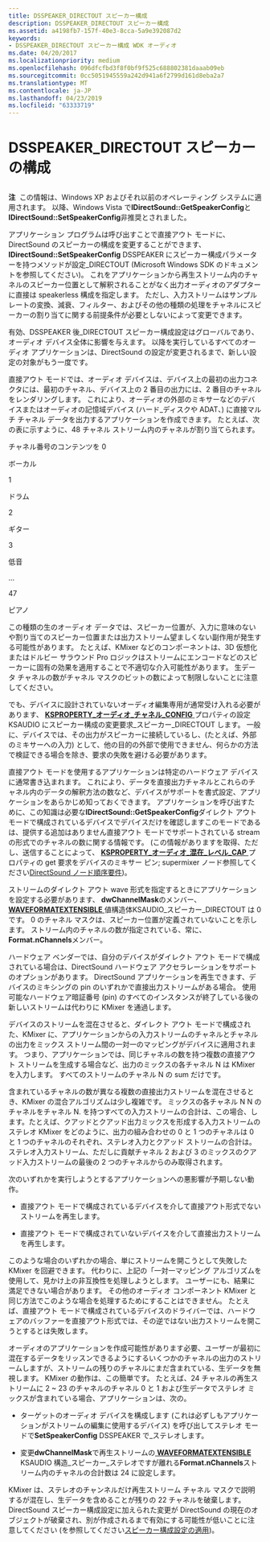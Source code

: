 ```yaml
---
title: DSSPEAKER_DIRECTOUT スピーカー構成
description: DSSPEAKER_DIRECTOUT スピーカー構成
ms.assetid: a4198fb7-157f-40e3-8cca-5a9e392087d2
keywords:
- DSSPEAKER_DIRECTOUT スピーカー構成 WDK オーディオ
ms.date: 04/20/2017
ms.localizationpriority: medium
ms.openlocfilehash: 096dfcfbd3f8f0bf9f525c688802381daaab09eb
ms.sourcegitcommit: 0cc5051945559a242d941a6f2799d161d8eba2a7
ms.translationtype: MT
ms.contentlocale: ja-JP
ms.lasthandoff: 04/23/2019
ms.locfileid: "63333719"
---
```

# <a name="dsspeakerdirectout-speaker-configuration"></a>DSSPEAKER\_DIRECTOUT スピーカーの構成


## <span id="dsspeaker_directout_speaker_configuration"></span><span id="DSSPEAKER_DIRECTOUT_SPEAKER_CONFIGURATION"></span>


**注**  この情報は、Windows XP およびそれ以前のオペレーティング システムに適用されます。 以降、Windows Vista で**IDirectSound::GetSpeakerConfig**と**IDirectSound::SetSpeakerConfig**非推奨とされました。

 

アプリケーション プログラムは呼び出すことで直接アウト モードに、DirectSound のスピーカーの構成を変更することができます、 **IDirectSound::SetSpeakerConfig** DSSPEAKER にスピーカー構成パラメーターを持つメソッドが設定\_DIRECTOUT (Microsoft Windows SDK のドキュメントを参照してください)。 これをアプリケーションから再生ストリーム内のチャネルのスピーカー位置として解釈されることがなく出力オーディオのアダプターに直接は speakerless 構成を指定します。 ただし、入力ストリームはサンプル レートの変換、減衰、フィルター、およびその他の種類の処理をチャネルにスピーカーの割り当てに関する前提条件が必要としないによって変更できます。

有効、DSSPEAKER 後\_DIRECTOUT スピーカー構成設定はグローバルであり、オーディオ デバイス全体に影響を与えます。 以降を実行しているすべてのオーディオ アプリケーションは、DirectSound の設定が変更されるまで、新しい設定の対象がもう一度です。

直接アウト モードでは、オーディオ デバイスは、デバイス上の最初の出力コネクタには、最初のチャネル、デバイス上の 2 番目の出力には、2 番目のチャネルをレンダリングします。 これにより、オーディオの外部のミキサーなどのデバイスまたはオーディオの記憶域デバイス (ハード_ディスクや ADAT、) に直接マルチ チャネル データを出力するアプリケーションを作成できます。 たとえば、次の表に示すように、48 チャネル ストリーム内のチャネルが割り当てられます。

チャネル番号のコンテンツを 0

ボーカル

1

ドラム

2

ギター

3

低音

...

47

ピアノ

 

この種類の生のオーディオ データでは、スピーカー位置が、入力に意味のないや割り当てのスピーカー位置または出力ストリーム望ましくない副作用が発生する可能性があります。 たとえば、KMixer などのコンポーネントは、3D 仮想化またはドルビー サラウンド Pro ロジックはストリームにエンコードなどのスピーカーに固有の効果を適用することで不適切な介入可能性があります。 生データ チャネルの数がチャネル マスクのビットの数によって制限しないことに注意してください。

でも、デバイスに設計されていないオーディオ編集専用が通常受け入れる必要があります、 [ **KSPROPERTY\_オーディオ\_チャネル\_CONFIG** ](https://msdn.microsoft.com/library/windows/hardware/ff537250)プロパティの設定KSAUDIO にスピーカー構成の変更要求\_スピーカー\_DIRECTOUT します。 一般に、デバイスでは、その出力がスピーカーに接続しているし、(たとえば、外部のミキサーへの入力) として、他の目的の外部で使用できません、何らかの方法で検証できる場合を除き、要求の失敗を避ける必要があります。

直接アウト モードを使用するアプリケーションは特定のハードウェア デバイスに通常書き込まれます。 これにより、データを直接出力チャネルとこれらのチャネル内のデータの解釈方法の数など、デバイスがサポートを書式設定、アプリケーションをあらかじめ知っておくできます。 アプリケーションを呼び出すために、この知識は必要な**IDirectSound::GetSpeakerConfig**ダイレクト アウト モードで構成されているデバイスでデバイスだけを確認しますこのモードであるは、提供する追加はありません直接アウト モードでサポートされている stream の形式でのチャネルの数に関する情報です。 (この情報がありますを取得、ただし、送信することによって、 [ **KSPROPERTY\_オーディオ\_混在\_レベル\_CAP** ](https://msdn.microsoft.com/library/windows/hardware/ff537291)プロパティの get 要求をデバイスのミキサー ピン; supermixer ノード参照してください[DirectSound ノード順序要件](directsound-node-ordering-requirements.md))。

ストリームのダイレクト アウト wave 形式を指定するときにアプリケーションを設定する必要があります、 **dwChannelMask**のメンバー、 [ **WAVEFORMATEXTENSIBLE** ](https://msdn.microsoft.com/library/windows/hardware/ff538802)値構造体KSAUDIO\_スピーカー\_DIRECTOUT は 0 です。 0 のチャネル マスクは、スピーカー位置が定義されていないことを示します。 ストリーム内のチャネルの数が指定されている、常に、 **Format.nChannels**メンバー。

ハードウェア ベンダーでは、自分のデバイスがダイレクト アウト モードで構成されている場合は、DirectSound ハードウェア アクセラレーションをサポートのオプションがあります。 DirectSound アプリケーションを再生できます、デバイスのミキシングの pin のいずれかで直接出力ストリームがある場合。 使用可能なハードウェア暗証番号 (pin) のすべてのインスタンスが終了している後の新しいストリームは代わりに KMixer を通過します。

デバイスのストリームを混在させると、ダイレクト アウト モードで構成された、KMixer に、アプリケーションからの入力ストリームのチャネルとチャネルの出力をミックス ストリーム間の一対一のマッピングがデバイスに適用されます。 つまり、アプリケーションでは、同じチャネルの数を持つ複数の直接アウト ストリームを生成する場合など、出力のミックスの各チャネル N は KMixer を入力します。 すべてのストリームのチャネル N の sum だけです。

含まれているチャネルの数が異なる複数の直接出力ストリームを混在させるとき、KMixer の混合アルゴリズムは少し複雑です。 ミックスの各チャネル N N のチャネルをチャネル N. を持つすべての入力ストリームの合計は、この場合、します。たとえば、クアッドとクアッド出力ミックスを形成する入力ストリームのステレオ KMixer をどのように、出力の組み合わせの 0 と 1 つのチャネルは 0 と 1 つのチャネルのそれぞれ、ステレオ入力とクアッド ストリームの合計は。 ステレオ入力ストリーム、ただしに貢献チャネル 2 および 3 のミックスのクアッド入力ストリームの最後の 2 つのチャネルからのみ取得されます。

次のいずれかを実行しようとするアプリケーションへの悪影響が予期しない動作。

-   直接アウト モードで構成されているデバイスを介して直接アウト形式でないストリームを再生します。

-   直接アウト モードで構成されていないデバイスを介して直接出力ストリームを再生します。

このような場合のいずれかの場合、単にストリームを開こうとして失敗した KMixer を回避できます。 代わりに、上記の「一対一マッピング アルゴリズムを使用して、見かけ上の非互換性を処理しようとします。 ユーザーにも、結果に満足できない場合があります。 その他のオーディオ コンポーネント KMixer と同じ方法でこのような場合を処理するためにすることはできません。 たとえば、直接アウト モードで構成されているデバイスのドライバーでは、ハードウェアのバッファーを直接アウト形式では、その逆ではない出力ストリームを開こうとするとは失敗します。

オーディオのアプリケーションを作成可能性があります必要、ユーザーが最初に混在するデータをリッスンできるようにするいくつかのチャネルの出力のストリームしますが、ストリームの残りのチャネルにまだ含まれている、生データを無視します。 KMixer の動作は、この簡単です。 たとえば、24 チャネルの再生ストリームに 2 ~ 23 のチャネルのチャネル 0 と 1 および生データでステレオ ミックスが含まれている場合、アプリケーションは、次の。

-   ターゲットのオーディオ デバイスを構成します (これは必ずしもアプリケーションがストリームの編集に使用するデバイス) を呼び出してステレオ モードで**SetSpeakerConfig** DSSPEAKER で\_ステレオします。

-   変更**dwChannelMask**で再生ストリームの[ **WAVEFORMATEXTENSIBLE** ](https://msdn.microsoft.com/library/windows/hardware/ff538802) KSAUDIO 構造\_スピーカー\_ステレオですが離れる**Format.nChannels**ストリーム内のチャネルの合計数は 24 に設定します。

KMixer は、ステレオのチャンネルだけ再生ストリーム チャネル マスクで説明するが混在し、生データを含めることが残りの 22 チャネルを破棄します。 DirectSound スピーカー構成設定に加えられた変更が DirectSound の現在のオブジェクトが破棄され、別が作成されるまで有効にする可能性が低いことに注意してください (を参照してください[スピーカー構成設定の適用](applying-speaker-configuration-settings.md))。

 

 




